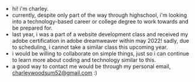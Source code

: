 - hi! i'm charley.
- currently, despite only part of the way through highschool, i'm looking into a technology-based career or college degree to work towards and be prepared for.
- last year, i was a part of a website development class and received my adobe certification in adobe dreamweaver within may 2022! sadly, due to scheduling, i cannot take a similar class this upcoming year.
- i would be willing to collaborate on simple things, just so i can continue to learn more about coding and technology similar to this.
- a good way to contact me would be through my personal email, charleywoodsum52@gmail.com :)

